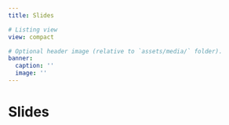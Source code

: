 ```yaml
---
title: Slides

# Listing view
view: compact

# Optional header image (relative to `assets/media/` folder).
banner:
  caption: ''
  image: ''
---
```

# Slides